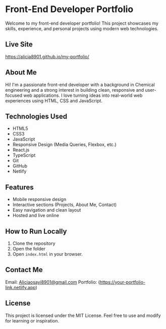 # Front-End Developer Portfolio

Welcome to my front-end developer portfolio! This project showcases my skills, experience, and personal projects using modern web technologies.

## Live Site
https://alicia8901.github.io/my-portfolio/

## About Me

Hi! I'm a passionate front-end developer with a background in Chemical engineering and a strong interest in building clean, responsive and user-focused web applications. I love turning ideas into real-world web experiences using HTML, CSS and JavaScript.

## Technologies Used

- HTML5
- CSS3
- JavaScript
- Responsive Design (Media Queries, Flexbox, etc.)
- React.js
- TypeScript
- Git
- GitHub
- Netlify

## Features

- Mobile responsive design
- Interactive sections (Projects, About Me, Contact)
- Easy navigation and clean layout
- Hosted and live online

## How to Run Locally

1. Clone the repository
2. Open the folder
3. Open `index.html` in your browser.

## Contact Me

Email: Aliciaosayi8901@gmail.com 
Portfolio: (https://your-portfolio-link.netlify.app)

## License

This project is licensed under the MIT License. Feel free to use and modify for learning or inspiration.